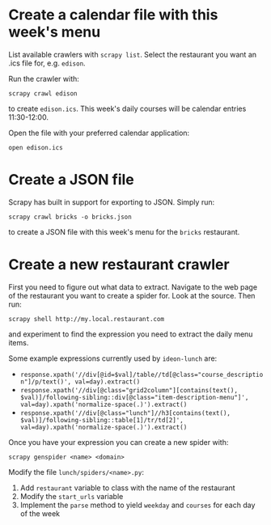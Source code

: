 # Create a calendar file with this week's menu
List available crawlers with `scrapy list`. Select the restaurant you want an .ics file for, e.g. `edison`.

Run the crawler with:

`scrapy crawl edison`

to create `edison.ics`. This week's daily courses will be calendar entries 11:30-12:00. 

Open the file with your preferred calendar application:

`open edison.ics`

# Create a JSON file
Scrapy has built in support for exporting to JSON. Simply run:

`scrapy crawl bricks -o bricks.json`

to create a JSON file with this week's menu for the `bricks` restaurant.

# Create a new restaurant crawler
First you need to figure out what data to extract. Navigate to the web page of the restaurant you want to create a spider for. Look at the source. Then run:

`scrapy shell http://my.local.restaurant.com`

and experiment to find the expression you need to extract the daily menu items.

Some example expressions currently used by `ideon-lunch` are:

* `response.xpath('//div[@id=$val]/table//td[@class="course_description"]/p/text()', val=day).extract()`
* `response.xpath('//div[@class="grid2column"][contains(text(), $val)]/following-sibling::div[@class="item-description-menu"]', val=day).xpath('normalize-space(.)').extract()`
* `response.xpath('//div[@class="lunch"]//h3[contains(text(), $val)]/following-sibling::table[1]/tr/td[2]', val=day).xpath('normalize-space(.)').extract()`

Once you have your expression you can create a new spider with:

`scrapy genspider <name> <domain>`

Modify the file `lunch/spiders/<name>.py`:

1. Add `restaurant` variable to class with the name of the restaurant
2. Modify the `start_urls` variable
2. Implement the `parse` method to yield `weekday` and `courses` for each day of the week